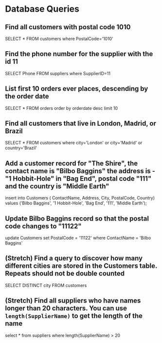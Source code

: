 # Database Queries

## Find all customers with postal code 1010

SELECT \* FROM customers
where PostalCode='1010'

## Find the phone number for the supplier with the id 11

SELECT Phone FROM suppliers
where SupplierID=11

## List first 10 orders ever places, descending by the order date

SELECT \* FROM orders
order by orderdate desc
limit 10

## Find all customers that live in London, Madrid, or Brazil

SELECT \* FROM customers
where city='London' or city='Madrid' or country='Brazil'

## Add a customer record for "The Shire", the contact name is "Bilbo Baggins" the address is -"1 Hobbit-Hole" in "Bag End", postal code "111" and the country is "Middle Earth"

insert into Customers ( ContactName, Address, City, PostalCode, Country)
values ('Bilbo Baggins', '1 Hobbit-Hole', 'Bag End', '111', 'Middle Earth');

## Update Bilbo Baggins record so that the postal code changes to "11122"

update Customers
set PostalCode = '11122'
where ContactName = 'Bilbo Baggins'

## (Stretch) Find a query to discover how many different cities are stored in the Customers table. Repeats should not be double counted

SELECT DISTINCT city
FROM customers

## (Stretch) Find all suppliers who have names longer than 20 characters. You can use `length(SupplierName)` to get the length of the name

select \* from suppliers
where length(SupplierName) > 20
